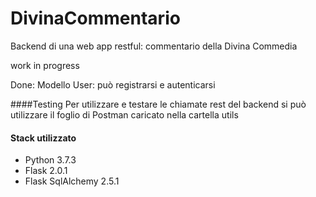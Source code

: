 # DivinaCommentario
Backend di una  web app restful: commentario della Divina Commedia

work in progress

Done:
Modello User: può registrarsi e autenticarsi

####Testing
Per utilizzare e testare le chiamate rest del backend si può utilizzare il foglio di Postman caricato nella cartella utils

#### Stack utilizzato
- Python 3.7.3
- Flask 2.0.1
- Flask SqlAlchemy 2.5.1
